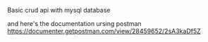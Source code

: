 Basic crud api with mysql database

and here's the documentation ursing postman
https://documenter.getpostman.com/view/28459652/2sA3kaDf5Z
